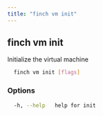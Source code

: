 ```yaml
---
title: "finch vm init"
---
```


## finch vm init

Initialize the virtual machine

```bash
  finch vm init [flags]
```

### Options

```bash
  -h, --help   help for init
```
